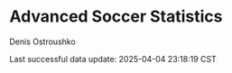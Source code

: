 # Advanced Soccer Statistics
Denis Ostroushko

<!-- gfm -->

Last successful data update: 2025-04-04 23:18:19 CST
